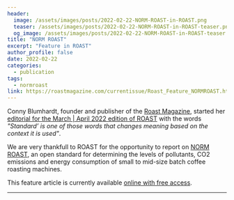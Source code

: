 ```yaml
---
header:
  image: /assets/images/posts/2022-02-22-NORM-ROAST-in-ROAST.png
  teaser: /assets/images/posts/2022-02-22-NORM-ROAST-in-ROAST-teaser.png
  og_image: /assets/images/posts/2022-02-22-NORM-ROAST-in-ROAST-teaser.png
title: "NORM ROAST"
excerpt: "Feature in ROAST"
author_profile: false
date: 2022-02-22
categories:
  - publication
tags: 
  - normroast
link: https://roastmagazine.com/currentissue/Roast_Feature_NORMROAST.html
---
```


Conny Blumhardt, founder and publisher of the [Roast Magazine](https://roastmagazine.com/), started her [editorial for the March \| April 2022 edition of ROAST](https://roastmagazine.com/currentissue/fromthepublisher.html) with the words *"Standard’ is one of those words that changes meaning based on the context it is used"*.

We are very thankfull to ROAST for the opportunity to report on [NORM ROAST](https://norm-roast.org/), an open standard for determining the levels of pollutants, CO2 emissions and energy consumption of small to mid-size batch coffee roasting machines.

This feature article is currently available [online with free access](https://roastmagazine.com/currentissue/Roast_Feature_NORMROAST.html).

---